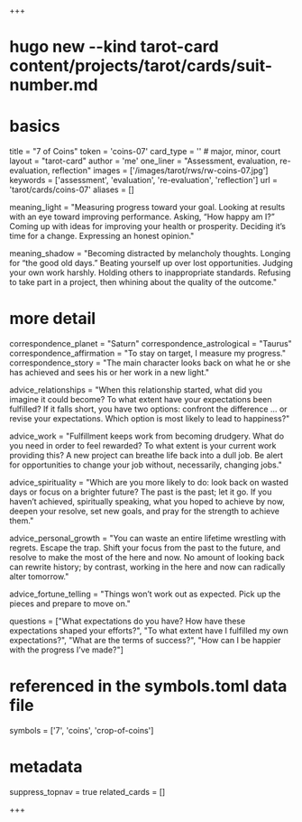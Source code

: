 +++
# hugo new --kind tarot-card content/projects/tarot/cards/suit-number.md
# basics
title     		 = "7 of Coins"
token					 = 'coins-07'
card_type			 = '' # major, minor, court
layout				 = "tarot-card"
author    		 = 'me'
one_liner 		 = "Assessment, evaluation, re-evaluation, reflection"
images				 = ['/images/tarot/rws/rw-coins-07.jpg']
keywords			 = ['assessment', 'evaluation', 're-evaluation', 'reflection']
url						 = 'tarot/cards/coins-07'
aliases				 = []

meaning_light  = "Measuring progress toward your goal. Looking at results with an eye toward improving performance. Asking, “How happy am I?” Coming up with ideas for improving your health or prosperity. Deciding it’s time for a change. Expressing an honest opinion."

meaning_shadow = "Becoming distracted by melancholy thoughts. Longing for “the good old days.” Beating yourself up over lost opportunities. Judging your own work harshly. Holding others to inappropriate standards. Refusing to take part in a project, then whining about the quality of the outcome."

# more detail
correspondence_planet 			= "Saturn"
correspondence_astrological = "Taurus"
correspondence_affirmation  = "To stay on target, I measure my progress."
correspondence_story 				= "The main character looks back on what he or she has achieved and sees his or her work in a new light."

advice_relationships 	 = "When this relationship started, what did you imagine it could become? To what extent have your expectations been fulfilled? If it falls short, you have two options: confront the difference … or revise your expectations. Which option is most likely to lead to happiness?"

advice_work 					 = "Fulfillment keeps work from becoming drudgery. What do you need in order to feel rewarded? To what extent is your current work providing this? A new project can breathe life back into a dull job. Be alert for opportunities to change your job without, necessarily, changing jobs."

advice_spirituality 	 = "Which are you more likely to do: look back on wasted days or focus on a brighter future? The past is the past; let it go. If you haven’t achieved, spiritually speaking, what you hoped to achieve by now, deepen your resolve, set new goals, and pray for the strength to achieve them."

advice_personal_growth = "You can waste an entire lifetime wrestling with regrets. Escape the trap. Shift your focus from the past to the future, and resolve to make the most of the here and now. No amount of looking back can rewrite history; by contrast, working in the here and now can radically alter tomorrow."

advice_fortune_telling = "Things won’t work out as expected. Pick up the pieces and prepare to move on."

questions	= ["What expectations do you have? How have these expectations shaped your efforts?", "To what extent have I fulfilled my own expectations?", "What are the terms of success?", "How can I be happier with the progress I’ve made?"]

# referenced in the symbols.toml data file
symbols	  = ['7', 'coins', 'crop-of-coins']

# metadata
suppress_topnav = true
related_cards 	= []

+++